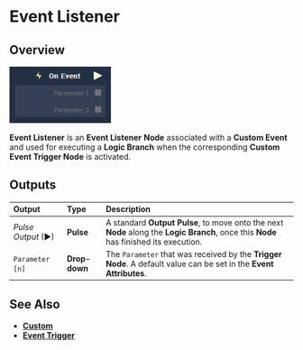 # Event Listener

## Overview

![The Event Listener Node.](../../../.gitbook/assets/node-event-listener.png)

**Event Listener** is an **Event Listener** **Node** associated with a **Custom Event** and used for executing a **Logic Branch** when the corresponding **Custom Event Trigger Node** is activated.

## Outputs

| Output | Type | Description |
| :--- | :--- | :--- |
| _Pulse Output_ \(►\) | **Pulse** | A standard **Output Pulse**, to move onto the next **Node** along the **Logic Branch**, once this **Node** has finished its execution. |
| `Parameter [n]` | **Drop-down** | The `Parameter` that was received by the **Trigger Node**. A default value can be set in the **Event** **Attributes**. |

## See Also

* [**Custom**](./)
* [**Event Trigger**](event-trigger.md)

